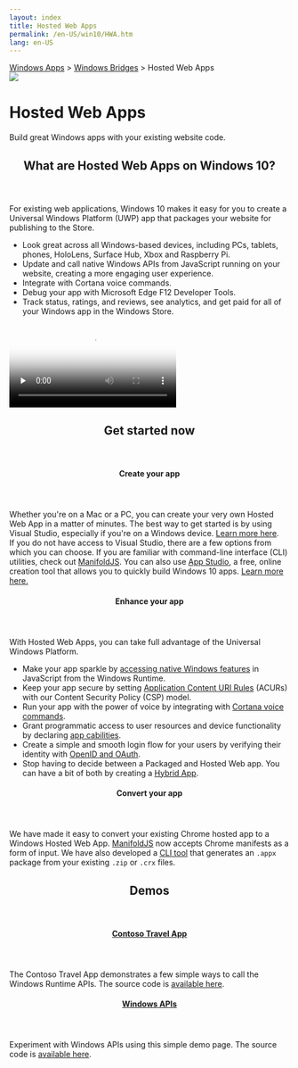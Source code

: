 ```yaml
---
layout: index
title: Hosted Web Apps
permalink: /en-US/win10/HWA.htm
lang: en-US
---
```



<div class="jumbotron jumbotron-centered webapp-accent">
    <div class="container relative">
        <div class="hidden-xs hidden-sm doc-breadcrumb">
            <a href="https://dev.windows.com/windows-apps">Windows Apps</a>
            &gt;
            <a href="https://dev.windows.com/bridges">Windows Bridges</a>
            &gt;
            Hosted Web Apps
        </div>
        <div class="row">
            <div class="col-md-4"></div>
            <div class="col-md-16">
                <div class="centered-content webapp-width-inherit webapp-padding-40">
                    <div class="webapp-block image-container">
                        <img class="img-responsive" src="{{site.baseurl}}/images/devices.png" />
                    </div>
                    <div class="webapp-block jumbotron-content win-color-fg-primary color-alt">
                        <h1 class="jumbotron-header header-large">Hosted Web Apps</h1>
                        <p class="jumbotron-subheader">Build great Windows apps with your existing website code.</p>
                    </div>
                </div>
            </div>
        </div>
    </div>
</div>
<div class="container">
    <div class="row">
        <div class="col-xs-24 col-md-12">
            <section class="section">
                <header class="section-header">
                    <h2 class="section-title">What are Hosted Web Apps on Windows 10?</h2>
                </header>
                <div class="section-body">
                    <p>For existing web applications, Windows 10 makes it easy for you to create a Universal Windows Platform (UWP) app that packages your website for publishing to the Store.</p>
                    <ul class="bulleted-list">
                        <li>Look great across all Windows-based devices, including PCs, tablets, phones, HoloLens, Surface Hub, Xbox and Raspberry Pi.</li>
                        <li>Update and call native Windows APIs from JavaScript running on your website, creating a more engaging user experience.</li>
                        <li>Integrate with Cortana voice commands.</li>
                        <li>Debug your app with Microsoft Edge F12 Developer Tools.</li>
                        <li>Track status, ratings, and reviews, see analytics, and get paid for all of your Windows app in the Windows Store.</li>
                    </ul>
                </div>
            </section>
        </div>
        <div class="col-xs-24 col-md-12">
            <section class="section">
                <div class="video-player nomargin">
                    <video class="doc-video" preload="none" poster="https://assets.windowsphone.com/e9e95cdd-bf84-410b-922c-886c19cc2be1/westminsterPosterImg_InvariantCulture_Default.png" controls="">
                        <source src="https://sec.ch9.ms/ch9/d87f/3527ba83-7ab8-413a-9aae-d62b4847d87f/Westminster_high.mp4" type="video/mp4">
                        Your browser does not support the video tag.
                    </video>
                </div>
            </section>
        </div>
    </div>
</div>
<div class="jumbotron jumbotron-highlight-band">
    <div class="container">
        <div class="row">
            <div class="col-md-24">
                 <section class="section item-section">
                    <header class="section-header">
                        <h2 class="spacer-32-bottom">Get started now</h2>
                    </header>
                </section>
            </div>
        </div>
        <div class="row">
            <div class="col-md-24 col-lg-8">
                <section class="section item-section">
                    <header class="section-header">
                        <h4>Create your app</h4>
                    </header>
                    <div class="section-body">
                        <div class="spacer-16-bottom">Whether you're on a Mac or a PC, you can create your very own Hosted Web App in a matter of minutes. The best way to get started is by using Visual Studio, especially if you're on a Windows device. <a href="{{site.baseurl}}/{{page.lang}}/win10/CreateHWA.htm">Learn more here</a>.</div>
                        <div>If you do not have access to Visual Studio, there are a few options from which you can choose. If you are familiar with command-line interface (CLI) utilities, check out <a href="http://manifoldjs.com/">ManifoldJS</a>. You can also use <a href="http://appstudio.windows.com/">App Studio</a>, a free, online creation tool that allows you to quickly build Windows 10 apps. <a href="{{site.baseurl}}/{{page.lang}}/win10/CreateHWA.htm#mac">Learn more here.</a></div>
                    </div>
                </section>
            </div>
            <div class="col-md-24 col-lg-8">
                <section class="section item-section">
                    <header class="section-header">
                        <h4>Enhance your app</h4>
                    </header>
                    <div class="section-body">
                        <div class="spacer-16-bottom">With Hosted Web Apps, you can take full advantage of the Universal Windows Platform.</div>
                        <ul class="bulleted-list">
                            <li class="spacer-12-bottom">Make your app sparkle by <a href="{{site.baseurl}}/{{page.lang}}/win10/HWAfeatures.htm#call-windows-runtime-apis">accessing native Windows features</a> in JavaScript from the Windows Runtime.</li>
                            <li class="spacer-12-bottom">Keep your app secure by setting <a href="{{site.baseurl}}/{{page.lang}}/win10/HWAfeatures.htm#keep-your-app-secure----setting-application-content-uri-rules-acurs">Application Content URI Rules</a> (ACURs) with our Content Security Policy (CSP) model.</li>
                            <li class="spacer-12-bottom">Run your app with the power of voice by integrating with <a href="{{site.baseurl}}/{{page.lang}}/win10/HWAfeatures.htm#integrate-cortana-voice-commands">Cortana voice commands</a>.</li>
                            <li class="spacer-12-bottom">Grant programmatic access to user resources and device functionality by declaring <a href="{{site.baseurl}}/{{page.lang}}/win10/HWAfeatures.htm#app-capability-declarations">app cabilities</a>.</li>
                            <li class="spacer-12-bottom">Create a simple and smooth login flow for your users by verifying their identity with <a href="{{site.baseurl}}/{{page.lang}}/win10/HWAfeatures.htm#web-authentication-broker">OpenID and OAuth</a>.</li>
                            <li class="spacer-12-bottom">Stop having to decide between a Packaged and Hosted Web app. You can have a bit of both by creating a <a href="{{site.baseurl}}/{{page.lang}}/win10/HWAfeatures.htm#create-hybrid-apps----packaged-web-apps-vs-hosted-web-apps">Hybrid App</a>.</li>
                        </ul>
                    </div>
                </section>
            </div>
            <div class="col-md-24 col-lg-8">
                <section class="section item-section">
                    <header class="section-header">
                        <h4>Convert your app</h4>
                    </header>
                    <div class="section-body">
                        <div>We have made it easy to convert your existing Chrome hosted app to a Windows Hosted Web App. <a href="http://manifoldjs.com/">ManifoldJS</a> now accepts Chrome manifests as a form of input. We have also developed a <a href="https://github.com/MicrosoftEdge/hwa-cli">CLI tool</a> that generates an <code>.appx</code> package from your existing <code>.zip</code> or <code>.crx</code> files.</div>
                    </div>
                </section>
            </div>
        </div>
    </div>
</div>
<div class="container">
    <div class="row">
        <div class="col-md-24">
            <section class="section spacer-12-bottom">
                <header class="section-header">
                    <h2 class="section-title">Demos</h2>
                </header>
            </section>
        </div>
    </div>
    <div class="row">
        <div class="col-xs-24 col-md-12">
            <section class="section">
                <header class="setion-header">
                    <h4 class="spacer-12-bottom"><a href="http://contosotravel.azurewebsites.net/">Contoso Travel App</a></h4>
                </header>
                <div class="section-body">
                    <p>The Contoso Travel App demonstrates a few simple ways to call the Windows Runtime APIs. The source code is <a href="https://github.com/seksenov/ContosoTravel">available here</a>.</p>
                </div>
            </section>
        </div>
        <div class="col-xs-24 col-md-12">
            <section class="section">
                <header class="setion-header">
                    <h4 class="spacer-12-bottom"><a href="http://rjs.azurewebsites.net/">Windows APIs</a></h4>
                </header>
                <div class="section-body">
                    <p>Experiment with Windows APIs using this simple demo page. The source code is <a href="https://github.com/Gr8Gatsby/rjs">available here</a>.</p>
                </div>
            </section>
        </div>
    </div>
</div>